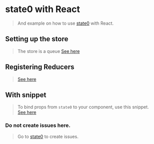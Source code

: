 # state0 with React

> And example on how to use [state0](https://github.com/sebbekarlsson/state0) with React.

## Setting up the store

> The store is a queue 
> [See here](src/store/index.ts)

## Registering Reducers

> [See here](src/store/reducers.ts)

## With snippet

> To bind props from `state0` to your component, use this snippet.  
> [See here](src/store/with.tsx)

### Do not create issues here.

> Go to [state0](https://github.com/sebbekarlsson/state0) to create issues.
